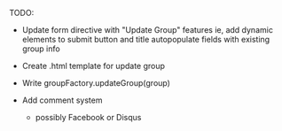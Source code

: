 TODO:

* Update form directive with "Update Group" features
	ie, add dynamic elements to submit button and title
	autopopulate fields with existing group info

* Create .html template for update group

* Write groupFactory.updateGroup(group)

* Add comment system
	- possibly Facebook or Disqus